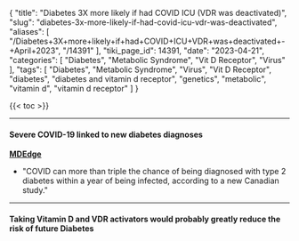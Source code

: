 {
    "title": "Diabetes 3X more likely if had COVID ICU (VDR was deactivated)",
    "slug": "diabetes-3x-more-likely-if-had-covid-icu-vdr-was-deactivated",
    "aliases": [
        "/Diabetes+3X+more+likely+if+had+COVID+ICU+VDR+was+deactivated+-+April+2023",
        "/14391"
    ],
    "tiki_page_id": 14391,
    "date": "2023-04-21",
    "categories": [
        "Diabetes",
        "Metabolic Syndrome",
        "Vit D Receptor",
        "Virus"
    ],
    "tags": [
        "Diabetes",
        "Metabolic Syndrome",
        "Virus",
        "Vit D Receptor",
        "diabetes",
        "diabetes and vitamin d receptor",
        "genetics",
        "metabolic",
        "vitamin d",
        "vitamin d receptor"
    ]
}


{{< toc >}} 

---

#### Severe COVID-19 linked to new diabetes diagnoses

 **[MDEdge](https://www.mdedge.com/familymedicine/article/262540/covid-19-updates/severe-covid-19-linked-new-diabetes-diagnoses)** 

* "COVID can more than triple the chance of being diagnosed with type 2 diabetes within a year of being infected, according to a new Canadian study."

---

#### Taking Vitamin D and VDR activators would probably greatly reduce the risk of future Diabetes